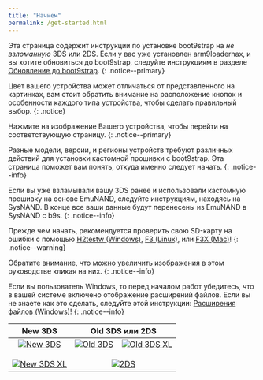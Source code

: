 ```yaml
---
title: "Начнем"
permalink: /get-started.html
---
```


Эта страница содержит инструкции по установке boot9strap на *не взломанную* 3DS или 2DS. Если у вас уже установлен arm9loaderhax, и вы хотите обновиться до boot9strap, следуйте инструкциям в разделе [Обновление до boot9strap](updating-to-boot9strap).
{: .notice--primary}

Цвет вашего устройства может отличаться от представленного на картинках, вам стоит обратить внимание на расположение кнопок и особенности каждого типа устройства, чтобы сделать правильный выбор.
{: .notice}

Нажмите на изображение Вашего устройства, чтобы перейти на соответствующую страницу.
{: .notice--primary}

Разные модели, версии, и регионы устройств требуют различных действий для установки кастомной прошивки с boot9strap. Эта страница поможет вам понять, откуда именно следует начать.
{: .notice--info}

Если вы уже взламывали вашу 3DS ранее и использовали кастомную прошивку на основе EmuNAND, следуйте инструкциям, находясь на SysNAND. В конце все ваши данные будут перенесены из EmuNAND в SysNAND с b9s.
{: .notice--info}

Прежде чем начать, рекомендуется проверить свою SD-карту на ошибки с помощью [H2testw (Windows)](h2testw-windows), [F3 (Linux)](f3-linux), или [F3X (Mac)](f3x-mac)!
{: .notice--warning}

Обратите внимание, что можно увеличить изображения в этом руководстве кликая на них.
{: .notice--info}

Если вы пользователь Windows, то перед началом работ убедитесь, что в вашей системе включено отображение расширений файлов. Если вы не знаете как это сделать, следуйте этой инструкции: [Расширения файлов (Windows)](file-extensions-windows)!
{: .notice--info}

| New 3DS | Old 3DS или 2DS |
|:-:|:-:|
| [![New 3DS](/images/new3ds.png)](get-started-new-3ds) <br><br> [![New 3DS XL](/images/new3dsxl.png)](get-started-new-3ds) | [![Old 3DS](/images/old3ds.png)](get-started-old-3ds) &nbsp;&nbsp; [![Old 3DS XL](/images/old3dsxl.png)](get-started-old-3ds) <br><br> [![2DS](/images/2ds.png)](get-started-old-3ds) |